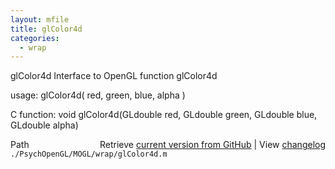 ```yaml
---
layout: mfile
title: glColor4d
categories:
  - wrap
---
```


glColor4d  Interface to OpenGL function glColor4d

usage:  glColor4d\( red, green, blue, alpha \)

C function:  void glColor4d\(GLdouble red, GLdouble green, GLdouble blue, GLdouble alpha\)


<div class="code_header" style="text-align:right;">
  <span style="float:left;">Path&nbsp;&nbsp;</span> <span class="counter">Retrieve <a href=
  "https://raw.github.com/Psychtoolbox-3/Psychtoolbox-3/beta/./PsychOpenGL/MOGL/wrap/glColor4d.m">current version from GitHub</a> | View <a href=
  "https://github.com/Psychtoolbox-3/Psychtoolbox-3/commits/beta/./PsychOpenGL/MOGL/wrap/glColor4d.m">changelog</a></span>
</div>
<div class="code">
  <code>./PsychOpenGL/MOGL/wrap/glColor4d.m</code>
</div>
